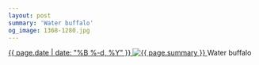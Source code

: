 ```yaml
---
layout: post
summary: 'Water buffalo'
og_image: 1368-1280.jpg
---
```


<p>
 <time>
  <a href="/1368">
   {{ page.date | date: "%B %-d, %Y" }}
  </a>
 </time>
 <a href="/1368">
  <img alt="{{ page.summary }}" data-taken="5/10/2021" sizes="(min-width: 700px) 50vw, calc(100vw - 2rem)" src="{{ site.assets_url }}/1368-640.jpg" srcset="{{ site.assets_url }}/1368-320.jpg 320w, {{ site.assets_url }}/1368-640.jpg 640w, {{ site.assets_url }}/1368-960.jpg 960w, {{ site.assets_url }}/1368-1280.jpg 1280w"/>
 </a>
 <span>
  Water buffalo
 </span>
</p>
